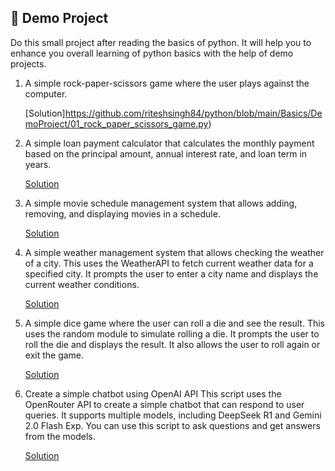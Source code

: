 ## 🧠 Demo Project

Do this small project after reading the basics of python. It will help you to enhance you overall learning of python basics with the help of demo projects.

1. A simple rock-paper-scissors game where the user plays against the computer.    

    [Solution]https://github.com/riteshsingh84/python/blob/main/Basics/DemoProject/01_rock_paper_scissors_game.py)

2. A simple loan payment calculator that calculates the monthly payment based on the principal amount, annual interest rate, and loan term in years.

    [Solution](https://github.com/riteshsingh84/python/blob/main/Basics/DemoProject/02_loan_pay_cal.py)

3. A simple movie schedule management system that allows adding, removing, and displaying movies in a schedule.

    [Solution](https://github.com/riteshsingh84/python/blob/main/Basics/DemoProject/03_movie_schedule.py)

4. A simple weather management system that allows checking the weather of a city.
    This uses the WeatherAPI to fetch current weather data for a specified city.
    It prompts the user to enter a city name and displays the current weather conditions.

    [Solution](https://github.com/riteshsingh84/python/blob/main/Basics/DemoProject/04_city_weather.py)


5. A simple dice game where the user can roll a die and see the result.
    This uses the random module to simulate rolling a die.
    It prompts the user to roll the die and displays the result.
    It also allows the user to roll again or exit the game.

    [Solution](https://github.com/riteshsingh84/python/blob/main/Basics/DemoProject/05_dice_game.py)

6. Create a simple chatbot using OpenAI API
    This script uses the OpenRouter API to create a simple chatbot that can respond to user queries.
    It supports multiple models, including DeepSeek R1 and Gemini 2.0 Flash Exp.
    You can use this script to ask questions and get answers from the models.   

    [Solution](https://github.com/riteshsingh84/python/blob/main/Basics/DemoProject/06_custom_chatbot.py)

